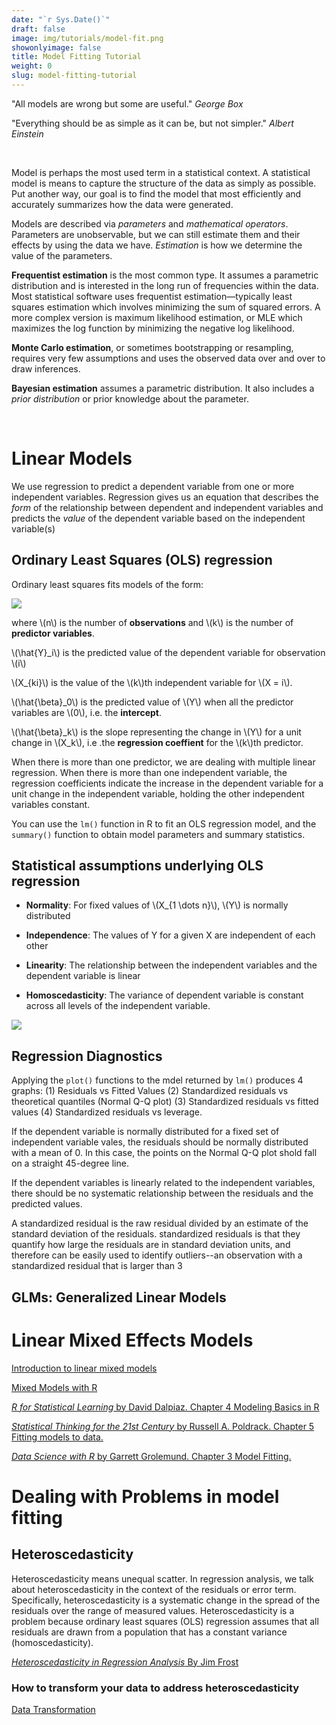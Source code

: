 ```yaml
---
date: "`r Sys.Date()`"
draft: false
image: img/tutorials/model-fit.png
showonlyimage: false
title: Model Fitting Tutorial
weight: 0
slug: model-fitting-tutorial
---
```


"All models are wrong but some are useful."  *George Box*
<!--more-->

"Everything should be as simple as it can be, but not simpler." *Albert Einstein*

&nbsp;

Model is perhaps the most used term in a statistical context. A statistical model is means to capture the structure of the data as simply as possible. Put another way, our goal is to find the model that most efficiently and accurately summarizes how the data were generated.

Models are described via *parameters* and *mathematical operators*. Parameters are unobservable, but we can still estimate them and their effects by using the data we have. *Estimation* is how we determine the value of the parameters.

**Frequentist estimation** is the most common type.  It assumes a parametric distribution and is interested in the long run of frequencies within the data. Most statistical software uses frequentist estimation—typically least squares estimation which involves minimizing the sum of squared errors. A more complex version is maximum likelihood estimation, or MLE which maximizes the log function by minimizing the negative log likelihood.

**Monte Carlo estimation**, or sometimes bootstrapping or resampling, requires very few assumptions and uses the observed data over and over to draw inferences.

**Bayesian estimation** assumes a parametric distribution. It also includes a *prior distribution* or prior knowledge about the parameter.

&nbsp;

# Linear Models

We use regression to predict a dependent variable from one or more independent variables.  Regression gives us an equation that describes the *form* of the relationship between dependent and independent variables and predicts the *value* of the dependent variable based on the independent variable(s)

## Ordinary Least Squares (OLS) regression
Ordinary least squares fits models of the form:

![](/img/tutorials/eqn1.png)

where \\(n\\) is the number of **observations** and \\(k\\) is the number of **predictor variables**.

\\(\hat{Y}_i\\) is the predicted value of the dependent variable for observation \\(i\\)

\\(X_{ki}\\) is the value of the \\(k\\)th independent variable for \\(X = i\\).

\\(\hat{\beta}_0\\) is the predicted value of \\(Y\\) when all the predictor variables are \\(0\\), i.e. the **intercept**.

\\(\hat{\beta}_k\\) is the slope representing  the change in \\(Y\\) for a unit change in \\(X_k\\), i.e .the **regression coeffient** for the \\(k\\)th predictor.

When there is more than one predictor, we are dealing with multiple linear regression. When there is more than one independent variable, the regression coefficients indicate the increase in the dependent variable  for a unit change in the independent variable, holding the other independent variables constant.

You can use the `lm()` function in R to fit an OLS regression model, and the `summary()` function to obtain model parameters and summary statistics.

## Statistical assumptions underlying OLS regression

- **Normality**: For fixed values of \\(X_{1 \dots n}\\), \\(Y\\) is normally distributed 

- **Independence**: The values of Y for a given X are independent of each other

- **Linearity**: The relationship between the independent variables and the dependent variable is linear

- **Homoscedasticity**: The variance of dependent variable is constant across all levels of the independent variable.

![](/img/tutorials/regression1.png)


## Regression Diagnostics

Applying the `plot()` functions to the mdel returned by `lm()` produces 4 graphs: (1) Residuals vs Fitted Values (2) Standardized residuals vs theoretical quantiles (Normal Q-Q plot) (3) Standardized residuals vs fitted values (4) Standardized residuals vs leverage.

If the dependent variable is normally distributed for a fixed set of independent variable vales, the residuals should be normally distributed with a mean of 0. In this case, the points on the Normal Q-Q plot shold fall on a straight 45-degree line.

If the dependent variables is linearly related to the independent variables, there should be no systematic relationship between the residuals and the predicted values.

A standardized residual is the raw residual divided by an estimate of the standard deviation of the residuals. standardized residuals is that they quantify how large the residuals are in standard deviation units, and therefore can be easily used to identify outliers--an observation with a standardized residual that is larger than 3 

## GLMs: Generalized Linear Models


 
# Linear Mixed Effects Models

[Introduction to linear mixed models](https://ourcodingclub.github.io/tutorials/mixed-models/)

[Mixed Models with R](https://m-clark.github.io/mixed-models-with-R/)

[*R for Statistical Learning* by David Dalpiaz. Chapter 4 Modeling Basics in R](https://daviddalpiaz.github.io/r4sl/modeling-basics-in-r.html)

[*Statistical Thinking for the 21st Century* by Russell A. Poldrack. Chapter 5 Fitting models to data.](https://statsthinking21.github.io/statsthinking21-core-site/fitting-models.html)

[*Data Science with R* by Garrett Grolemund. Chapter 3 Model Fitting.](https://garrettgman.github.io/model-fitting/)

# Dealing with Problems in model fitting

## Heteroscedasticity

Heteroscedasticity means unequal scatter. In regression analysis, we talk about heteroscedasticity in the context of the residuals or error term. Specifically, heteroscedasticity is a systematic change in the spread of the residuals over the range of measured values. Heteroscedasticity is a problem because ordinary least squares (OLS) regression assumes that all residuals are drawn from a population that has a constant variance (homoscedasticity).

[*Heteroscedasticity in Regression Analysis* By Jim Frost](https://statisticsbyjim.com/regression/heteroscedasticity-regression/)

### How to transform your data to address heteroscedasticity

[Data Transformation](http://sciences.usca.edu/biology/zelmer/305/trans/)